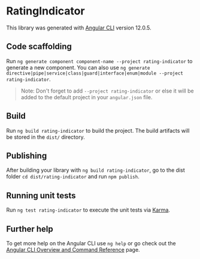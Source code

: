 # RatingIndicator

This library was generated with [Angular CLI](https://github.com/angular/angular-cli) version 12.0.5.

## Code scaffolding

Run `ng generate component component-name --project rating-indicator` to generate a new component. You can also use `ng generate directive|pipe|service|class|guard|interface|enum|module --project rating-indicator`.
> Note: Don't forget to add `--project rating-indicator` or else it will be added to the default project in your `angular.json` file. 

## Build

Run `ng build rating-indicator` to build the project. The build artifacts will be stored in the `dist/` directory.

## Publishing

After building your library with `ng build rating-indicator`, go to the dist folder `cd dist/rating-indicator` and run `npm publish`.

## Running unit tests

Run `ng test rating-indicator` to execute the unit tests via [Karma](https://karma-runner.github.io).

## Further help

To get more help on the Angular CLI use `ng help` or go check out the [Angular CLI Overview and Command Reference](https://angular.io/cli) page.
